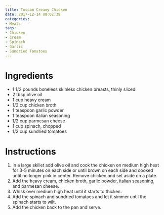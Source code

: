 ```yaml
---
title: Tuscan Creamy Chicken
date: 2017-12-14 00:02:39
categories:
- Meals
tags:
- Chicken
- Cream
- Spinach
- Garlic
- Sundried Tomatoes
---
```



<!--more-->

# Ingredients
- 1 1/2 pounds boneless skinless chicken breasts, thinly sliced
- 2 tbsp olive oil
- 1 cup heavy cream
- 1/2 cup chicken broth
- 1 teaspoon garlic powder
- 1 teaspoon italian seasoning
- 1/2 cup parmesan cheese
- 1 cup spinach, chopped
- 1/2 cup sundried tomatoes

# Instructions
1. In a large skillet add olive oil and cook the chicken on medium high heat for 3-5 minutes on each side or until brown on each side and cooked until no longer pink in center. Remove chicken and set aside on a plate.
2. Add the heavy cream, chicken broth, garlic powder, italian seasoning, and parmesan cheese. 
3. Whisk over medium high heat until it starts to thicken. 
4. Add the spinach and sundried tomatoes and let it simmer until the spinach starts to wilt. 
5. Add the chicken back to the pan and serve.
